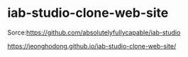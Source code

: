 # iab-studio-clone-web-site
         
Sorce:https://github.com/absolutelyfullycapable/iab-studio
       
https://jeonghodong.github.io/iab-studio-clone-web-site/
